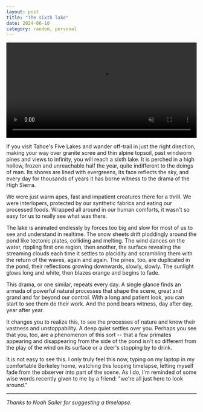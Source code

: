 ```yaml
---
layout: post
title: "The sixth lake"
date: 2024-06-10
category: random, personal
---
```



<p>
<video autoplay loop muted playsinline width="100%" style="display:block; margin: 0 auto;">
    <source src="{{site.baseurl}}/img/boolpool_timelapse/boolpool_timelapse.mp4" type="video/mp4">
</video>
</p>


If you visit Tahoe's Five Lakes and wander off-trail in just the right direction, making your way over granite scree and thin alpine topsoil, past windworn pines and views to infinity, you will reach a sixth lake.
It is perched in a high hollow, frozen and unreachable half the year, quite indifferent to the doings of man. Its shores are lined with evergreens, its face reflects the sky, and every day for thousands of years it has borne witness to the drama of the High Sierra.

We were just warm apes, fast and impatient creatures there for a thrill. We were interlopers, protected by our synthetic fabrics and eating our processed foods. Wrapped all around in our human comforts, it wasn't so easy for us to really see what was there.

The lake is animated endlessly by forces too big and slow for most of us to see and understand in realtime. The snow sheets drift ploddingly around the pond like tectonic plates, colliding and melting. The wind dances on the water, rippling first one region, then another, the surface revealing the streaming clouds each time it settles to placidity and scrambling them with the return of the waves, again and again. The pines, too, are duplicated in the pond, their reflections growing downwards, slowly, slowly. The sunlight glows long and white, then blazes orange and begins to fade.

This drama, or one similar, repeats every day. A single glance finds an armada of powerful natural processes that shape the scene, great and grand and far beyond our control. With a long and patient look, you can start to see them do their work. And the pond bears witness, day after day, year after year.

It changes you to realize this, to see the processes of nature and know their vastness and unstoppability. A deep quiet settles over you. Perhaps you see that you, too, are a phenomenon of this sort -- that a few primates appearing and disappearing from the side of the pond isn't so different from the play of the wind on its surface or a deer's stopping by to drink.

It is not easy to see this. I only truly feel this now, typing on my laptop in my comfortable Berkeley home, watching this looping timelapse, letting myself fade from the observer into part of the scene. As I do, I'm reminded of some wise words recently given to me by a friend: "we're all just here to look around."


***

*Thanks to Noah Sailer for suggesting a timelapse.*